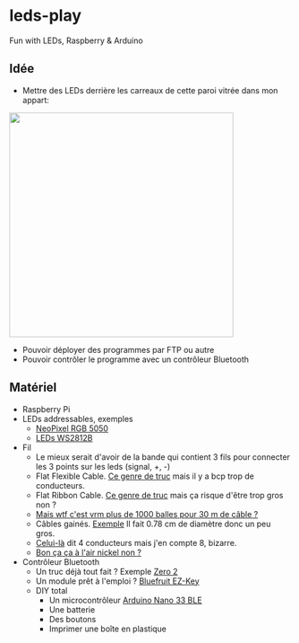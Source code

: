 # leds-play

Fun with LEDs, Raspberry &amp; Arduino

## Idée

- Mettre des LEDs derrière les carreaux de cette paroi vitrée dans mon appart:

<img src="https://github.com/user-attachments/assets/44430fdd-a368-4abf-a0f8-48c74fae11d4" width="400">

- Pouvoir déployer des programmes par FTP ou autre
- Pouvoir contrôler le programme avec un contrôleur Bluetooth

## Matériel

- Raspberry Pi
- LEDs addressables, exemples
  - [NeoPixel RGB 5050](https://www.adafruit.com/product/3094)
  - [LEDs WS2812B](https://www.amazon.fr/WS2812B-couleur-int%C3%A9gr%C3%A9-Symphonie-programmable/dp/B0B8D53RMS?dib=eyJ2IjoiMSJ9._Z_-WLQ1l7umCgRe701iq-5g3P8AZtPlisJOa6mQSpwttwznzy4S3GsKmTxgM7OO1sV5x3EcIHTLLdonusTmNcZSB-z2GTKiUT7QtVMEyI-bMUBcpZPLTWgdAYWCIw-LDe07_Znqr3cM1oj7H5VzLm__ijYwJsAjA-Yn9F_VD7wrX2P4Jtc3TOugckuUmhfAPRkhCZ1K5CGII-h8zZtBYskXbGZE4b9jjDaarGLrjwBemb1vAoMQWWHqlDyzlmtGbc3hTBt01adXf26K2X4v8RtdoBwkrSNtJzfDdcYRGbI.J7-X4YRyEk4x0iFxJdbn5Sf3T4De_t3I03NNI3HHdk0&dib_tag=se&keywords=led%2Bws2812b&qid=1732466870&sr=8-29&th=1)
- Fil
  - Le mieux serait d'avoir de la bande qui contient 3 fils pour connecter les 3 points sur les leds (signal, +, -) 
  - Flat Flexible Cable. [Ce genre de truc](https://fr.farnell.com/pro-power/pp001486/c-ble-cavalier-ffc-0-5mm-20-conduct/dp/2776611) mais il y a bcp trop de conducteurs.
  - Flat Ribbon Cable. [Ce genre de truc](https://www.galaxus.ch/fr/s1/product/rs-pro-cable-en-nappe-rs-pro-64-voies-28-awg-pas-de-127-cable-prise-electronique-19209271?utm_campaign=organicshopping&utm_source=google&utm_medium=organic&utm_content=3013528&supplier=3013528) mais ça risque d'être trop gros non ?
  - [Mais wtf c'est vrm plus de 1000 balles pour 30 m de câble ?](https://www.distrelec.ch/en/ribbon-cable-34x-08mm-unscreened-30m-3m-3319-34/p/30110005?trackQuery=Ribbon%20Cable%203x&pos=3&origPos=3&origPageSize=50&track=true&sid=9e94e76945791b7664f9a640b764447b2234c631&itemList=search)
  - Câbles gainés. [Exemple](https://www.digitec.ch/fr/s1/product/rs-pro-cable-electrique-rs-pro-3g075-mm-gaine-caoutcho-25-m-cable-dalimentation-19221828?utm_campaign=organicshopping&utm_source=google&utm_medium=organic&utm_content=3013528&supplier=3013528) Il fait 0.78 cm de diamètre donc un peu gros.
  - [Celui-là](https://www.conrad.ch/fr/p/econ-connect-28awg4gr-cable-en-nappe-pas-1-27-mm-4-x-0-08-mm-gris-30-50-m-1656453.html) dit 4 conducteurs mais j'en compte 8, bizarre.
  - [Bon ça ça à l'air nickel non ?](https://www.distrelec.ch/fr/cable-en-nappe-pvc-3x-25mm-non-blinde-30m-rnd-rnd-475-00804/p/30139982?trackQuery=cat-DNAV_PL_091302&pos=11&origPos=1&origPageSize=50&track=true&filterapplied=filter_P%25C3%25B4les%3D3&sid=c5f79fc5168fd2bd72c0a0d504ea358c5187ecec&itemList=category)
- Contrôleur Bluetooth
  - Un truc déjà tout fait ? Exemple [Zero 2](https://www.8bitdo.com/zero2/)
  - Un module prêt à l'emploi ? [Bluefruit EZ-Key](https://www.adafruit.com/product/1535)
  - DIY total
    - Un microcontrôleur [Arduino Nano 33 BLE](https://store.arduino.cc/products/arduino-nano-33-ble)
    - Une batterie
    - Des boutons
    - Imprimer une boîte en plastique
